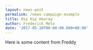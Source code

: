 ```yaml
---
layout: news-post
permalink: /news-campaign-example
title: Hip Hip Hooray
author: Frederick Melo
date: '2017-05-10T00:00:00.000+00:00'
---
```


Here is some content from Freddy